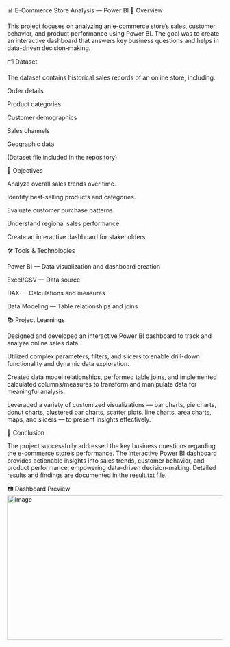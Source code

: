 📊 E-Commerce Store Analysis — Power BI
📌 Overview

This project focuses on analyzing an e-commerce store’s sales, customer behavior, and product performance using Power BI. The goal was to create an interactive dashboard that answers key business questions and helps in data-driven decision-making.

🗂 Dataset

The dataset contains historical sales records of an online store, including:

Order details

Product categories

Customer demographics

Sales channels

Geographic data

(Dataset file included in the repository)

🎯 Objectives

Analyze overall sales trends over time.

Identify best-selling products and categories.

Evaluate customer purchase patterns.

Understand regional sales performance.

Create an interactive dashboard for stakeholders.

🛠 Tools & Technologies

Power BI — Data visualization and dashboard creation

Excel/CSV — Data source

DAX — Calculations and measures

Data Modeling — Table relationships and joins

📚 Project Learnings

Designed and developed an interactive Power BI dashboard to track and analyze online sales data.

Utilized complex parameters, filters, and slicers to enable drill-down functionality and dynamic data exploration.

Created data model relationships, performed table joins, and implemented calculated columns/measures to transform and manipulate data for meaningful analysis.

Leveraged a variety of customized visualizations — bar charts, pie charts, donut charts, clustered bar charts, scatter plots, line charts, area charts, maps, and slicers — to present insights effectively.

📌 Conclusion

The project successfully addressed the key business questions regarding the e-commerce store’s performance.
The interactive Power BI dashboard provides actionable insights into sales trends, customer behavior, and product performance, empowering data-driven decision-making.
Detailed results and findings are documented in the result.txt file.

📷 Dashboard Preview
<img width="604" height="339" alt="image" src="https://github.com/user-attachments/assets/b7d714f1-b75f-4d92-a04c-11448328e0c1" />


